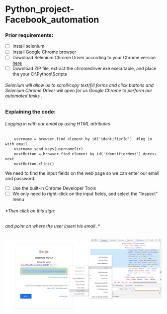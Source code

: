 # Python_project-Facebook_automation

### Prior requirements:
- [ ] Install selenium
- [ ] Install Google Chrome browser
- [ ] Download Selenium Chrome Driver according to your Chrome version [here](https://sites.google.com/a/chromium.org/chromedriver/downloads)
- [ ] Download ZIP file, extract the chromedriver.exe executable, and place the your C:\Python\Scripts

###### *Selenium will allow us to scroll/copy text/fill forms and click buttons and Selenium Chrome Driver will open for us Google Chrome to perform our automated tasks .*

### Explaining the code:
###### Logging in with our email by using HTML attributes 

```
    username = browser.find_element_by_id('identifierId')  #log in with email
    username.send_keys(usernameStr)
    nextButton = browser.find_element_by_id('identifierNext') #press next
    nextButton.click()
```

We need to find the input fields on the web page so we can enter our email and password.

- [ ] Use the built-in Chrome Developer Tools
- [ ] We only need to right-click on the input fields, and select the “Inspect” menu
###### *Then click on this sign:   

###### and point on where the user insert his email .*

![alt_text](copy_Xpath_html.png)






